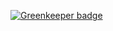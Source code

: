 
[![Greenkeeper badge](https://badges.greenkeeper.io/Davide-Gheri/lru.svg)](https://greenkeeper.io/)
